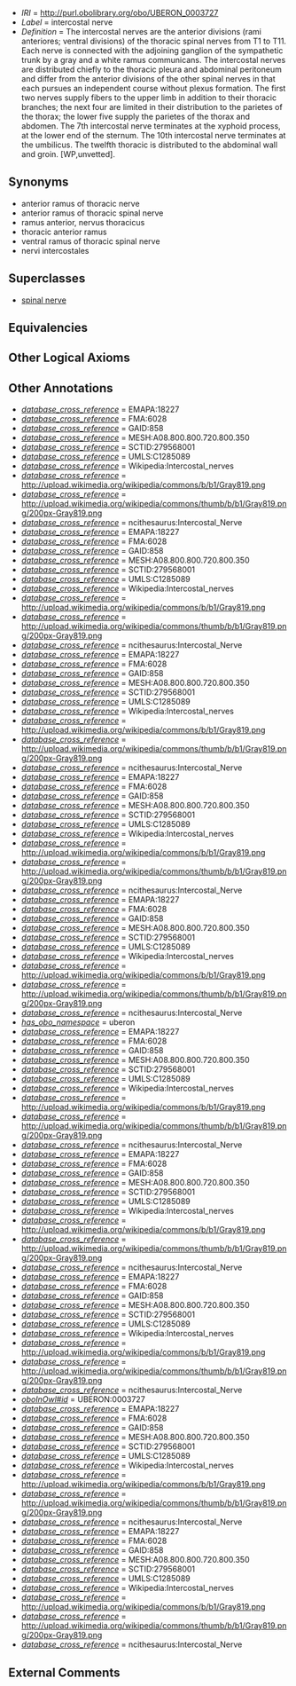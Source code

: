  * *IRI* = http://purl.obolibrary.org/obo/UBERON_0003727
 * *Label* = intercostal nerve
 * *Definition* = The intercostal nerves are the anterior divisions (rami anteriores; ventral divisions) of the thoracic spinal nerves from T1 to T11. Each nerve is connected with the adjoining ganglion of the sympathetic trunk by a gray and a white ramus communicans. The intercostal nerves are distributed chiefly to the thoracic pleura and abdominal peritoneum and differ from the anterior divisions of the other spinal nerves in that each pursues an independent course without plexus formation. The first two nerves supply fibers to the upper limb in addition to their thoracic branches; the next four are limited in their distribution to the parietes of the thorax; the lower five supply the parietes of the thorax and abdomen. The 7th intercostal nerve terminates at the xyphoid process, at the lower end of the sternum. The 10th intercostal nerve terminates at the umbilicus. The twelfth thoracic is distributed to the abdominal wall and groin. [WP,unvetted].

## Synonyms

 * anterior ramus of thoracic nerve
 * anterior ramus of thoracic spinal nerve
 * ramus anterior, nervus thoracicus
 * thoracic anterior ramus
 * ventral ramus of thoracic spinal nerve
 * nervi intercostales

## Superclasses

 * [spinal nerve](../../UBERON/80/UBERON_0001780.md)

## Equivalencies


## Other Logical Axioms


## Other Annotations

 * *[database_cross_reference](../../ef/oboInOwl#hasDbXref.md)* = EMAPA:18227
 * *[database_cross_reference](../../ef/oboInOwl#hasDbXref.md)* = FMA:6028
 * *[database_cross_reference](../../ef/oboInOwl#hasDbXref.md)* = GAID:858
 * *[database_cross_reference](../../ef/oboInOwl#hasDbXref.md)* = MESH:A08.800.800.720.800.350
 * *[database_cross_reference](../../ef/oboInOwl#hasDbXref.md)* = SCTID:279568001
 * *[database_cross_reference](../../ef/oboInOwl#hasDbXref.md)* = UMLS:C1285089
 * *[database_cross_reference](../../ef/oboInOwl#hasDbXref.md)* = Wikipedia:Intercostal_nerves
 * *[database_cross_reference](../../ef/oboInOwl#hasDbXref.md)* = http://upload.wikimedia.org/wikipedia/commons/b/b1/Gray819.png
 * *[database_cross_reference](../../ef/oboInOwl#hasDbXref.md)* = http://upload.wikimedia.org/wikipedia/commons/thumb/b/b1/Gray819.png/200px-Gray819.png
 * *[database_cross_reference](../../ef/oboInOwl#hasDbXref.md)* = ncithesaurus:Intercostal_Nerve
 * *[database_cross_reference](../../ef/oboInOwl#hasDbXref.md)* = EMAPA:18227
 * *[database_cross_reference](../../ef/oboInOwl#hasDbXref.md)* = FMA:6028
 * *[database_cross_reference](../../ef/oboInOwl#hasDbXref.md)* = GAID:858
 * *[database_cross_reference](../../ef/oboInOwl#hasDbXref.md)* = MESH:A08.800.800.720.800.350
 * *[database_cross_reference](../../ef/oboInOwl#hasDbXref.md)* = SCTID:279568001
 * *[database_cross_reference](../../ef/oboInOwl#hasDbXref.md)* = UMLS:C1285089
 * *[database_cross_reference](../../ef/oboInOwl#hasDbXref.md)* = Wikipedia:Intercostal_nerves
 * *[database_cross_reference](../../ef/oboInOwl#hasDbXref.md)* = http://upload.wikimedia.org/wikipedia/commons/b/b1/Gray819.png
 * *[database_cross_reference](../../ef/oboInOwl#hasDbXref.md)* = http://upload.wikimedia.org/wikipedia/commons/thumb/b/b1/Gray819.png/200px-Gray819.png
 * *[database_cross_reference](../../ef/oboInOwl#hasDbXref.md)* = ncithesaurus:Intercostal_Nerve
 * *[database_cross_reference](../../ef/oboInOwl#hasDbXref.md)* = EMAPA:18227
 * *[database_cross_reference](../../ef/oboInOwl#hasDbXref.md)* = FMA:6028
 * *[database_cross_reference](../../ef/oboInOwl#hasDbXref.md)* = GAID:858
 * *[database_cross_reference](../../ef/oboInOwl#hasDbXref.md)* = MESH:A08.800.800.720.800.350
 * *[database_cross_reference](../../ef/oboInOwl#hasDbXref.md)* = SCTID:279568001
 * *[database_cross_reference](../../ef/oboInOwl#hasDbXref.md)* = UMLS:C1285089
 * *[database_cross_reference](../../ef/oboInOwl#hasDbXref.md)* = Wikipedia:Intercostal_nerves
 * *[database_cross_reference](../../ef/oboInOwl#hasDbXref.md)* = http://upload.wikimedia.org/wikipedia/commons/b/b1/Gray819.png
 * *[database_cross_reference](../../ef/oboInOwl#hasDbXref.md)* = http://upload.wikimedia.org/wikipedia/commons/thumb/b/b1/Gray819.png/200px-Gray819.png
 * *[database_cross_reference](../../ef/oboInOwl#hasDbXref.md)* = ncithesaurus:Intercostal_Nerve
 * *[database_cross_reference](../../ef/oboInOwl#hasDbXref.md)* = EMAPA:18227
 * *[database_cross_reference](../../ef/oboInOwl#hasDbXref.md)* = FMA:6028
 * *[database_cross_reference](../../ef/oboInOwl#hasDbXref.md)* = GAID:858
 * *[database_cross_reference](../../ef/oboInOwl#hasDbXref.md)* = MESH:A08.800.800.720.800.350
 * *[database_cross_reference](../../ef/oboInOwl#hasDbXref.md)* = SCTID:279568001
 * *[database_cross_reference](../../ef/oboInOwl#hasDbXref.md)* = UMLS:C1285089
 * *[database_cross_reference](../../ef/oboInOwl#hasDbXref.md)* = Wikipedia:Intercostal_nerves
 * *[database_cross_reference](../../ef/oboInOwl#hasDbXref.md)* = http://upload.wikimedia.org/wikipedia/commons/b/b1/Gray819.png
 * *[database_cross_reference](../../ef/oboInOwl#hasDbXref.md)* = http://upload.wikimedia.org/wikipedia/commons/thumb/b/b1/Gray819.png/200px-Gray819.png
 * *[database_cross_reference](../../ef/oboInOwl#hasDbXref.md)* = ncithesaurus:Intercostal_Nerve
 * *[database_cross_reference](../../ef/oboInOwl#hasDbXref.md)* = EMAPA:18227
 * *[database_cross_reference](../../ef/oboInOwl#hasDbXref.md)* = FMA:6028
 * *[database_cross_reference](../../ef/oboInOwl#hasDbXref.md)* = GAID:858
 * *[database_cross_reference](../../ef/oboInOwl#hasDbXref.md)* = MESH:A08.800.800.720.800.350
 * *[database_cross_reference](../../ef/oboInOwl#hasDbXref.md)* = SCTID:279568001
 * *[database_cross_reference](../../ef/oboInOwl#hasDbXref.md)* = UMLS:C1285089
 * *[database_cross_reference](../../ef/oboInOwl#hasDbXref.md)* = Wikipedia:Intercostal_nerves
 * *[database_cross_reference](../../ef/oboInOwl#hasDbXref.md)* = http://upload.wikimedia.org/wikipedia/commons/b/b1/Gray819.png
 * *[database_cross_reference](../../ef/oboInOwl#hasDbXref.md)* = http://upload.wikimedia.org/wikipedia/commons/thumb/b/b1/Gray819.png/200px-Gray819.png
 * *[database_cross_reference](../../ef/oboInOwl#hasDbXref.md)* = ncithesaurus:Intercostal_Nerve
 * *[has_obo_namespace](../../ce/oboInOwl#hasOBONamespace.md)* = uberon
 * *[database_cross_reference](../../ef/oboInOwl#hasDbXref.md)* = EMAPA:18227
 * *[database_cross_reference](../../ef/oboInOwl#hasDbXref.md)* = FMA:6028
 * *[database_cross_reference](../../ef/oboInOwl#hasDbXref.md)* = GAID:858
 * *[database_cross_reference](../../ef/oboInOwl#hasDbXref.md)* = MESH:A08.800.800.720.800.350
 * *[database_cross_reference](../../ef/oboInOwl#hasDbXref.md)* = SCTID:279568001
 * *[database_cross_reference](../../ef/oboInOwl#hasDbXref.md)* = UMLS:C1285089
 * *[database_cross_reference](../../ef/oboInOwl#hasDbXref.md)* = Wikipedia:Intercostal_nerves
 * *[database_cross_reference](../../ef/oboInOwl#hasDbXref.md)* = http://upload.wikimedia.org/wikipedia/commons/b/b1/Gray819.png
 * *[database_cross_reference](../../ef/oboInOwl#hasDbXref.md)* = http://upload.wikimedia.org/wikipedia/commons/thumb/b/b1/Gray819.png/200px-Gray819.png
 * *[database_cross_reference](../../ef/oboInOwl#hasDbXref.md)* = ncithesaurus:Intercostal_Nerve
 * *[database_cross_reference](../../ef/oboInOwl#hasDbXref.md)* = EMAPA:18227
 * *[database_cross_reference](../../ef/oboInOwl#hasDbXref.md)* = FMA:6028
 * *[database_cross_reference](../../ef/oboInOwl#hasDbXref.md)* = GAID:858
 * *[database_cross_reference](../../ef/oboInOwl#hasDbXref.md)* = MESH:A08.800.800.720.800.350
 * *[database_cross_reference](../../ef/oboInOwl#hasDbXref.md)* = SCTID:279568001
 * *[database_cross_reference](../../ef/oboInOwl#hasDbXref.md)* = UMLS:C1285089
 * *[database_cross_reference](../../ef/oboInOwl#hasDbXref.md)* = Wikipedia:Intercostal_nerves
 * *[database_cross_reference](../../ef/oboInOwl#hasDbXref.md)* = http://upload.wikimedia.org/wikipedia/commons/b/b1/Gray819.png
 * *[database_cross_reference](../../ef/oboInOwl#hasDbXref.md)* = http://upload.wikimedia.org/wikipedia/commons/thumb/b/b1/Gray819.png/200px-Gray819.png
 * *[database_cross_reference](../../ef/oboInOwl#hasDbXref.md)* = ncithesaurus:Intercostal_Nerve
 * *[database_cross_reference](../../ef/oboInOwl#hasDbXref.md)* = EMAPA:18227
 * *[database_cross_reference](../../ef/oboInOwl#hasDbXref.md)* = FMA:6028
 * *[database_cross_reference](../../ef/oboInOwl#hasDbXref.md)* = GAID:858
 * *[database_cross_reference](../../ef/oboInOwl#hasDbXref.md)* = MESH:A08.800.800.720.800.350
 * *[database_cross_reference](../../ef/oboInOwl#hasDbXref.md)* = SCTID:279568001
 * *[database_cross_reference](../../ef/oboInOwl#hasDbXref.md)* = UMLS:C1285089
 * *[database_cross_reference](../../ef/oboInOwl#hasDbXref.md)* = Wikipedia:Intercostal_nerves
 * *[database_cross_reference](../../ef/oboInOwl#hasDbXref.md)* = http://upload.wikimedia.org/wikipedia/commons/b/b1/Gray819.png
 * *[database_cross_reference](../../ef/oboInOwl#hasDbXref.md)* = http://upload.wikimedia.org/wikipedia/commons/thumb/b/b1/Gray819.png/200px-Gray819.png
 * *[database_cross_reference](../../ef/oboInOwl#hasDbXref.md)* = ncithesaurus:Intercostal_Nerve
 * *[oboInOwl#id](../../id/oboInOwl#id.md)* = UBERON:0003727
 * *[database_cross_reference](../../ef/oboInOwl#hasDbXref.md)* = EMAPA:18227
 * *[database_cross_reference](../../ef/oboInOwl#hasDbXref.md)* = FMA:6028
 * *[database_cross_reference](../../ef/oboInOwl#hasDbXref.md)* = GAID:858
 * *[database_cross_reference](../../ef/oboInOwl#hasDbXref.md)* = MESH:A08.800.800.720.800.350
 * *[database_cross_reference](../../ef/oboInOwl#hasDbXref.md)* = SCTID:279568001
 * *[database_cross_reference](../../ef/oboInOwl#hasDbXref.md)* = UMLS:C1285089
 * *[database_cross_reference](../../ef/oboInOwl#hasDbXref.md)* = Wikipedia:Intercostal_nerves
 * *[database_cross_reference](../../ef/oboInOwl#hasDbXref.md)* = http://upload.wikimedia.org/wikipedia/commons/b/b1/Gray819.png
 * *[database_cross_reference](../../ef/oboInOwl#hasDbXref.md)* = http://upload.wikimedia.org/wikipedia/commons/thumb/b/b1/Gray819.png/200px-Gray819.png
 * *[database_cross_reference](../../ef/oboInOwl#hasDbXref.md)* = ncithesaurus:Intercostal_Nerve
 * *[database_cross_reference](../../ef/oboInOwl#hasDbXref.md)* = EMAPA:18227
 * *[database_cross_reference](../../ef/oboInOwl#hasDbXref.md)* = FMA:6028
 * *[database_cross_reference](../../ef/oboInOwl#hasDbXref.md)* = GAID:858
 * *[database_cross_reference](../../ef/oboInOwl#hasDbXref.md)* = MESH:A08.800.800.720.800.350
 * *[database_cross_reference](../../ef/oboInOwl#hasDbXref.md)* = SCTID:279568001
 * *[database_cross_reference](../../ef/oboInOwl#hasDbXref.md)* = UMLS:C1285089
 * *[database_cross_reference](../../ef/oboInOwl#hasDbXref.md)* = Wikipedia:Intercostal_nerves
 * *[database_cross_reference](../../ef/oboInOwl#hasDbXref.md)* = http://upload.wikimedia.org/wikipedia/commons/b/b1/Gray819.png
 * *[database_cross_reference](../../ef/oboInOwl#hasDbXref.md)* = http://upload.wikimedia.org/wikipedia/commons/thumb/b/b1/Gray819.png/200px-Gray819.png
 * *[database_cross_reference](../../ef/oboInOwl#hasDbXref.md)* = ncithesaurus:Intercostal_Nerve

## External Comments

